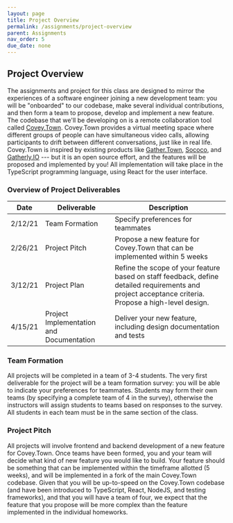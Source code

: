```yaml
---
layout: page
title: Project Overview
permalink: /assignments/project-overview
parent: Assignments
nav_order: 5
due_date: none
---
```


## Project Overview
The assignments and project for this class are designed to mirror the experiences of a software engineer joining a new development team:
you will be "onboarded" to our codebase, make several individual contributions, and then form a team to propose, develop and implement a new feature.
The codebase that we'll be developing on is a remote collaboration tool called [Covey.Town](https://www.covey.town).
Covey.Town provides a virtual meeting space where different groups of people can have simultaneous video calls, allowing participants to drift between different conversations, just like in real life.
Covey.Town is inspired by existing products like [Gather.Town](https://gather.town), [Sococo](https://www.sococo.com), and [Gatherly.IO](https://www.gatherly.io) --- but it is an open source effort, and the features will be proposed and implemented by you!
All implementation will take place in the TypeScript programming language, using React for the user interface.





### Overview of Project Deliverables

| Date | Deliverable | Description | 
| -----| ----------- | ----------- |
| 2/12/21 | Team Formation | Specify preferences for teammates |
| 2/26/21 | Project Pitch | Propose a new feature for Covey.Town that can be implemented within 5 weeks |
| 3/12/21 | Project Plan | Refine the scope of your feature based on staff feedback, define detailed requirements and project acceptance criteria. Propose a high-level design. |
| 4/15/21 | Project Implementation and Documentation | Deliver your new feature, including design documentation and tests |

### Team Formation
All projects will be completed in a team of 3-4 students.
The very first deliverable for the project will be a team formation survey: you will be able to indicate
your preferences for teammates. Students may form their own teams (by specifying a complete team of 4 in the survey),
otherwise the instructors will assign students to teams based on responses to the survey.
All students in each team must be in the same section of the class.

### Project Pitch
All projects will involve frontend and backend development of a new feature for Covey.Town.
Once teams have been formed, you and your team will decide what kind of new feature you would like to build.
Your feature should be something that can be implemented within the timeframe allotted (5 weeks), and will be implemented in a fork of the main Covey.Town codebase.
Given that you will be up-to-speed on the Covey.Town codebase (and have been introduced to TypeScript, React, NodeJS, and testing frameworks),
and that you will have a team of four, we expect that the feature that you propose will be more complex than the feature implemented in the individual
homeworks.
